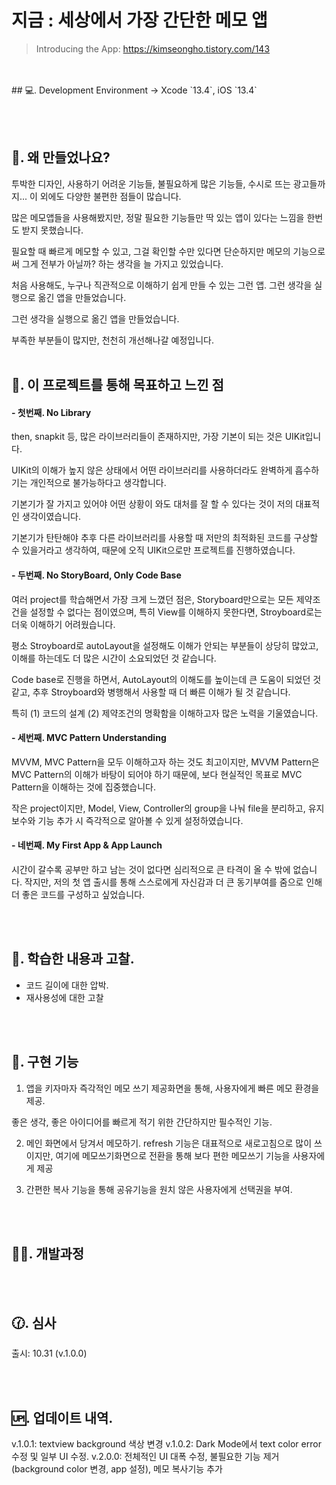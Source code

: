 # 지금 : 세상에서 가장 간단한 메모 앱
> Introducing the App: https://kimseongho.tistory.com/143
&nbsp;


</br>
</br>
## 💻. Development Environment
-> Xcode `13.4`, iOS `13.4`

&nbsp;
</br>
</br>






## 🙋. 왜 만들었나요?

투박한 디자인, 사용하기 어려운 기능들, 불필요하게 많은 기능들, 수시로 뜨는 광고들까지... 이 외에도 다양한 불편한 점들이 많습니다.

많은 메모앱들을 사용해봤지만, 정말 필요한 기능들만 딱 있는 앱이 있다는 느낌을 한번도 받지 못했습니다.

필요할 때 빠르게 메모할 수 있고, 그걸 확인할 수만 있다면 단순하지만 메모의 기능으로써 그게 전부가 아닐까? 하는 생각을 늘 가지고 있었습니다.

처음 사용해도, 누구나 직관적으로 이해하기 쉽게 만들 수 있는 그런 앱.
그런 생각을 실행으로 옮긴 앱을 만들었습니다.

그런 생각을 실행으로 옮긴 앱을 만들었습니다.

부족한 부분들이 많지만, 천천히 개선해나갈 예정입니다.
&nbsp;
</br>
</br>






## 🏹. 이 프로젝트를 통해 목표하고 느낀 점

#### - 첫번째. No Library

then, snapkit 등, 많은 라이브러리들이 존재하지만, 가장 기본이 되는 것은 UIKit입니다.

UIKit의 이해가 높지 않은 상태에서 어떤 라이브러리를 사용하더라도 완벽하게 흡수하기는 개인적으로 불가능하다고 생각합니다.

기본기가 잘 가지고 있어야 어떤 상황이 와도 대처를 잘 할 수 있다는 것이 저의 대표적인 생각이였습니다.

기본기가 탄탄해야 추후 다른 라이브러리를 사용할 때 저만의 최적화된 코드를 구상할 수 있을거라고 생각하여, 때문에 오직 UIKit으로만 프로젝트를 진행하였습니다.




#### - 두번째. No StoryBoard, Only Code Base
 
여러 project를 학습해면서 가장 크게 느꼈던 점은, Storyboard만으로는 모든 제약조건을 설정할 수 없다는 점이였으며, 특히 View를 이해하지 못한다면, Stroyboard로는 더욱 이해하기 어려웠습니다.
  
평소 Stroyboard로 autoLayout을 설정해도 이해가 안되는 부분들이 상당히 많았고, 이해를 하는데도 더 많은 시간이 소요되었던 것 같습니다.
  
Code base로 진행을 하면서, AutoLayout의 이해도를 높이는데 큰 도움이 되었던 것 같고, 추후 Stroyboard와 병행해서 사용할 때 더 빠른 이해가 될 것 같습니다.
   
특히 (1) 코드의 설계 (2) 제약조건의 명확함을 이해하고자 많은 노력을 기울였습니다.



#### - 세번째. MVC Pattern Understanding

MVVM, MVC Pattern을 모두 이해하고자 하는 것도 최고이지만, MVVM Pattern은 MVC Pattern의 이해가 바탕이 되어야 하기 때문에, 보다 현실적인 목표로 MVC Pattern을 이해하는 것에 집중했습니다. 

작은 project이지만, Model, View, Controller의 group을 나눠 file을 분리하고, 유지보수와 기능 추가 시 즉각적으로 알아볼 수 있게 설정하였습니다.



#### - 네번째. My First App & App Launch

시간이 갈수록 공부만 하고 남는 것이 없다면 심리적으로 큰 타격이 올 수 밖에 없습니다. 작지만, 저의 첫 앱 출시를 통해 스스로에게 자신감과 더 큰 동기부여를 줌으로 인해 더 좋은 코드를 구성하고 싶었습니다.
 


&nbsp;
</br>
</br>



## 📖. 학습한 내용과 고찰.

- 코드 길이에 대한 압박.
- 재사용성에 대한 고찰


&nbsp;
</br>
</br>







## 🔧. 구현 기능
1. 앱을 키자마자 즉각적인 메모 쓰기 제공화면을 통해, 사용자에게 빠른 메모 환경을 제공.

좋은 생각, 좋은 아이디어를 빠르게 적기 위한 간단하지만 필수적인 기능.



2. 메인 화면에서 당겨서 메모하기.
refresh 기능은 대표적으로 새로고침으로 많이 쓰이지만, 여기에 메모쓰기화면으로 전환을 통해 보다 편한 메모쓰기 기능을 사용자에게 제공



3. 간편한 복사 기능을 통해 공유기능을 원치 않은 사용자에게 선택권을 부여.


&nbsp;
</br>
</br>



## 💁‍♂️. 개발과정









&nbsp;
</br>
</br>

## 🕜. 심사

출시: 10.31 (v.1.0.0)


&nbsp;
</br>
</br>

## 🆙. 업데이트 내역.
v.1.0.1: textview background 색상 변경
v.1.0.2: Dark Mode에서 text color error 수정 및 일부 UI 수정.
v.2.0.0: 전체적인 UI 대폭 수정, 불필요한 기능 제거(background color 변경, app 설정), 메모 복사기능 추가
